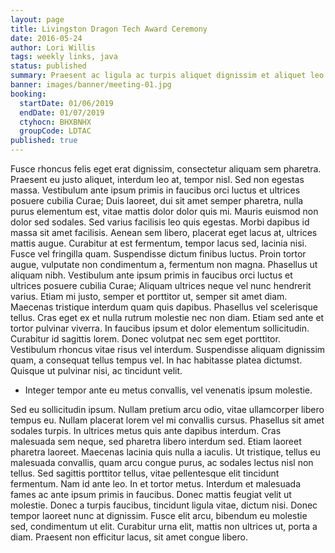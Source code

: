 ```yaml
---
layout: page
title: Livingston Dragon Tech Award Ceremony
date: 2016-05-24
author: Lori Willis
tags: weekly links, java
status: published
summary: Praesent ac ligula ac turpis aliquet dignissim et aliquet leo.
banner: images/banner/meeting-01.jpg
booking:
  startDate: 01/06/2019
  endDate: 01/07/2019
  ctyhocn: BHXBNHX
  groupCode: LDTAC
published: true
---
```

Fusce rhoncus felis eget erat dignissim, consectetur aliquam sem pharetra. Praesent eu justo aliquet, interdum leo at, tempor nisl. Sed non egestas massa. Vestibulum ante ipsum primis in faucibus orci luctus et ultrices posuere cubilia Curae; Duis laoreet, dui sit amet semper pharetra, nulla purus elementum est, vitae mattis dolor dolor quis mi. Mauris euismod non dolor sed sodales. Sed varius facilisis leo quis egestas. Morbi dapibus id massa sit amet facilisis. Aenean sem libero, placerat eget lacus at, ultrices mattis augue. Curabitur at est fermentum, tempor lacus sed, lacinia nisi. Fusce vel fringilla quam. Suspendisse dictum finibus luctus. Proin tortor augue, vulputate non condimentum a, fermentum non magna. Phasellus ut aliquam nibh. Vestibulum ante ipsum primis in faucibus orci luctus et ultrices posuere cubilia Curae; Aliquam ultrices neque vel nunc hendrerit varius.
Etiam mi justo, semper et porttitor ut, semper sit amet diam. Maecenas tristique interdum quam quis dapibus. Phasellus vel scelerisque tellus. Cras eget ex et nulla rutrum molestie nec non diam. Etiam sed ante et tortor pulvinar viverra. In faucibus ipsum et dolor elementum sollicitudin. Curabitur id sagittis lorem. Donec volutpat nec sem eget porttitor. Vestibulum rhoncus vitae risus vel interdum. Suspendisse aliquam dignissim quam, a consequat tellus tempus vel. In hac habitasse platea dictumst. Quisque ut pulvinar nisi, ac tincidunt velit.

* Integer tempor ante eu metus convallis, vel venenatis ipsum molestie.

Sed eu sollicitudin ipsum. Nullam pretium arcu odio, vitae ullamcorper libero tempus eu. Nullam placerat lorem vel mi convallis cursus. Phasellus sit amet sodales turpis. In ultrices metus quis ante dapibus interdum. Cras malesuada sem neque, sed pharetra libero interdum sed. Etiam laoreet pharetra laoreet.
Maecenas lacinia quis nulla a iaculis. Ut tristique, tellus eu malesuada convallis, quam arcu congue purus, ac sodales lectus nisl non tellus. Sed sagittis porttitor tellus, vitae pellentesque elit tincidunt fermentum. Nam id ante leo. In et tortor metus. Interdum et malesuada fames ac ante ipsum primis in faucibus. Donec mattis feugiat velit ut molestie. Donec a turpis faucibus, tincidunt ligula vitae, dictum nisi. Donec tempor laoreet nunc at dignissim. Fusce elit arcu, bibendum eu molestie sed, condimentum ut elit. Curabitur urna elit, mattis non ultrices ut, porta a diam. Praesent non efficitur lacus, sit amet congue libero.
